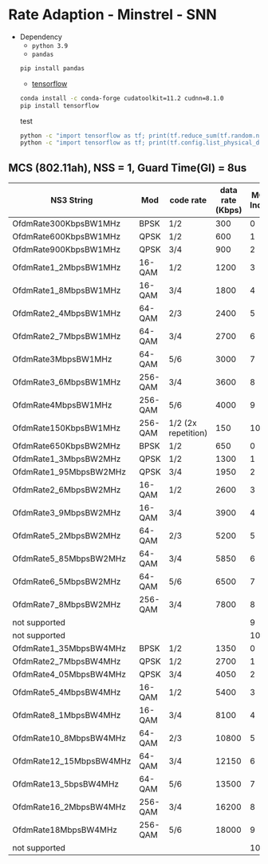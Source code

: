 
# Rate Adaption - Minstrel - SNN
* Dependency
    * `python 3.9`
    * `pandas`
    ```sh
    pip install pandas
    ```
    * [tensorflow](https://www.tensorflow.org/install/pip#windows-wsl2_1)
    ```sh
    conda install -c conda-forge cudatoolkit=11.2 cudnn=8.1.0
    pip install tensorflow
    ```
    test
    ```sh
    python -c "import tensorflow as tf; print(tf.reduce_sum(tf.random.normal([1000, 1000])))"
    python -c "import tensorflow as tf; print(tf.config.list_physical_devices('GPU'))"
    ```

## MCS (802.11ah), NSS = 1, Guard Time(GI) = 8us

| NS3 String              | Mod     | code rate           | data rate (Kbps) | MCS Index | Bandwidth | LeTian MCS | Vincent MCS |
|-------------------------|---------|---------------------|------------------|-----------|-----------|------------|-------------|
| OfdmRate300KbpsBW1MHz   | BPSK    | 1/2                 | 300              | 0         | 1MHz      | MCS1_0     | 0           |
| OfdmRate600KbpsBW1MHz   | QPSK    | 1/2                 | 600              | 1         | 1MHz      | MCS1_1     | 1           |
| OfdmRate900KbpsBW1MHz   | QPSK    | 3/4                 | 900              | 2         | 1MHz      | MCS1_2     | 2           |
| OfdmRate1_2MbpsBW1MHz   | 16-QAM  | 1/2                 | 1200             | 3         | 1MHz      | MCS1_3     | 3           |
| OfdmRate1_8MbpsBW1MHz   | 16-QAM  | 3/4                 | 1800             | 4         | 1MHz      | MCS1_4     | 4           |
| OfdmRate2_4MbpsBW1MHz   | 64-QAM  | 2/3                 | 2400             | 5         | 1MHz      | MCS1_5     | 5           |
| OfdmRate2_7MbpsBW1MHz   | 64-QAM  | 3/4                 | 2700             | 6         | 1MHz      | MCS1_6     | 6           |
| OfdmRate3MbpsBW1MHz     | 64-QAM  | 5/6                 | 3000             | 7         | 1MHz      | MCS1_7     | 7           |
| OfdmRate3_6MbpsBW1MHz   | 256-QAM | 3/4                 | 3600             | 8         | 1MHz      | MCS1_8     | 8           |
| OfdmRate4MbpsBW1MHz     | 256-QAM | 5/6                 | 4000             | 9         | 1MHz      | MCS1_9     | 9           |
| OfdmRate150KbpsBW1MHz   | 256-QAM | 1/2 (2x repetition) | 150              | 10        | 1MHz      | MCS1_10    |             |
| OfdmRate650KbpsBW2MHz   | BPSK    | 1/2                 | 650              | 0         | 2MHz      | MCS2_0     | 10          |
| OfdmRate1_3MbpsBW2MHz   | QPSK    | 1/2                 | 1300             | 1         | 2MHz      | MCS2_1     | 11          |
| OfdmRate1_95MbpsBW2MHz  | QPSK    | 3/4                 | 1950             | 2         | 2MHz      | MCS2_2     | 12          |
| OfdmRate2_6MbpsBW2MHz   | 16-QAM  | 1/2                 | 2600             | 3         | 2MHz      | MCS2_3     | 13          |
| OfdmRate3_9MbpsBW2MHz   | 16-QAM  | 3/4                 | 3900             | 4         | 2MHz      | MCS2_4     | 14          |
| OfdmRate5_2MbpsBW2MHz   | 64-QAM  | 2/3                 | 5200             | 5         | 2MHz      | MCS2_5     | 15          |
| OfdmRate5_85MbpsBW2MHz  | 64-QAM  | 3/4                 | 5850             | 6         | 2MHz      | MCS2_6     | 16          |
| OfdmRate6_5MbpsBW2MHz   | 64-QAM  | 5/6                 | 6500             | 7         | 2MHz      | MCS2_7     | 17          |
| OfdmRate7_8MbpsBW2MHz   | 256-QAM | 3/4                 | 7800             | 8         | 2MHz      | MCS2_8     | 18          |
| not supported           |         |                     |                  | 9         | 2MHz      |            |             |
| not supported           |         |                     |                  | 10        | 2MHz      |            |             |
| OfdmRate1_35MbpsBW4MHz  | BPSK    | 1/2                 | 1350             | 0         | 4MHz      |            | 19          |
| OfdmRate2_7MbpsBW4MHz   | QPSK    | 1/2                 | 2700             | 1         | 4MHz      |            | 20          |
| OfdmRate4_05MbpsBW4MHz  | QPSK    | 3/4                 | 4050             | 2         | 4MHz      |            | 21          |
| OfdmRate5_4MbpsBW4MHz   | 16-QAM  | 1/2                 | 5400             | 3         | 4MHz      |            | 22          |
| OfdmRate8_1MbpsBW4MHz   | 16-QAM  | 3/4                 | 8100             | 4         | 4MHz      |            | 23          |
| OfdmRate10_8MbpsBW4MHz  | 64-QAM  | 2/3                 | 10800            | 5         | 4MHz      |            | 24          |
| OfdmRate12_15MbpsBW4MHz | 64-QAM  | 3/4                 | 12150            | 6         | 4MHz      |            | 25          |
| OfdmRate13_5bpsBW4MHz   | 64-QAM  | 5/6                 | 13500            | 7         | 4MHz      |            | 26          |
| OfdmRate16_2MbpsBW4MHz  | 256-QAM | 3/4                 | 16200            | 8         | 4MHz      |            | 27          |
| OfdmRate18MbpsBW4MHz    | 256-QAM | 5/6                 | 18000            | 9         | 4MHz      |            | 28          |
| not supported           |         |                     |                  | 10        | 4MHz      |            |             |

